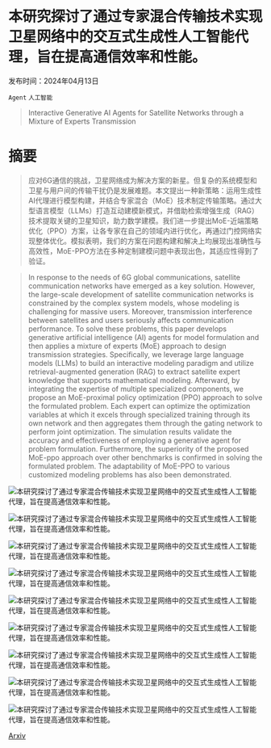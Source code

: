# 本研究探讨了通过专家混合传输技术实现卫星网络中的交互式生成性人工智能代理，旨在提高通信效率和性能。

发布时间：2024年04月13日

`Agent` `人工智能`

> Interactive Generative AI Agents for Satellite Networks through a Mixture of Experts Transmission

# 摘要

> 应对6G通信的挑战，卫星网络成为解决方案的新星。但复杂的系统模型和卫星与用户间的传输干扰仍是发展难题。本文提出一种新策略：运用生成性AI代理进行模型构建，并结合专家混合（MoE）技术制定传输策略。通过大型语言模型（LLMs）打造互动建模新模式，并借助检索增强生成（RAG）技术提取关键的卫星知识，助力数学建模。我们进一步提出MoE-近端策略优化（PPO）方案，让各专家在自己的领域内进行优化，再通过门控网络实现整体优化。模拟表明，我们的方案在问题构建和解决上均展现出准确性与高效性，MoE-PPO方法在多种定制建模问题中表现出色，其适应性得到了验证。

> In response to the needs of 6G global communications, satellite communication networks have emerged as a key solution. However, the large-scale development of satellite communication networks is constrained by the complex system models, whose modeling is challenging for massive users. Moreover, transmission interference between satellites and users seriously affects communication performance. To solve these problems, this paper develops generative artificial intelligence (AI) agents for model formulation and then applies a mixture of experts (MoE) approach to design transmission strategies. Specifically, we leverage large language models (LLMs) to build an interactive modeling paradigm and utilize retrieval-augmented generation (RAG) to extract satellite expert knowledge that supports mathematical modeling. Afterward, by integrating the expertise of multiple specialized components, we propose an MoE-proximal policy optimization (PPO) approach to solve the formulated problem. Each expert can optimize the optimization variables at which it excels through specialized training through its own network and then aggregates them through the gating network to perform joint optimization. The simulation results validate the accuracy and effectiveness of employing a generative agent for problem formulation. Furthermore, the superiority of the proposed MoE-ppo approach over other benchmarks is confirmed in solving the formulated problem. The adaptability of MoE-PPO to various customized modeling problems has also been demonstrated.

![本研究探讨了通过专家混合传输技术实现卫星网络中的交互式生成性人工智能代理，旨在提高通信效率和性能。](../../../paper_images/2404.09134/x1.png)

![本研究探讨了通过专家混合传输技术实现卫星网络中的交互式生成性人工智能代理，旨在提高通信效率和性能。](../../../paper_images/2404.09134/x2.png)

![本研究探讨了通过专家混合传输技术实现卫星网络中的交互式生成性人工智能代理，旨在提高通信效率和性能。](../../../paper_images/2404.09134/x3.png)

![本研究探讨了通过专家混合传输技术实现卫星网络中的交互式生成性人工智能代理，旨在提高通信效率和性能。](../../../paper_images/2404.09134/x4.png)

![本研究探讨了通过专家混合传输技术实现卫星网络中的交互式生成性人工智能代理，旨在提高通信效率和性能。](../../../paper_images/2404.09134/x5.png)

![本研究探讨了通过专家混合传输技术实现卫星网络中的交互式生成性人工智能代理，旨在提高通信效率和性能。](../../../paper_images/2404.09134/x6.png)

![本研究探讨了通过专家混合传输技术实现卫星网络中的交互式生成性人工智能代理，旨在提高通信效率和性能。](../../../paper_images/2404.09134/x7.png)

![本研究探讨了通过专家混合传输技术实现卫星网络中的交互式生成性人工智能代理，旨在提高通信效率和性能。](../../../paper_images/2404.09134/x8.png)

![本研究探讨了通过专家混合传输技术实现卫星网络中的交互式生成性人工智能代理，旨在提高通信效率和性能。](../../../paper_images/2404.09134/x9.png)

[Arxiv](https://arxiv.org/abs/2404.09134)